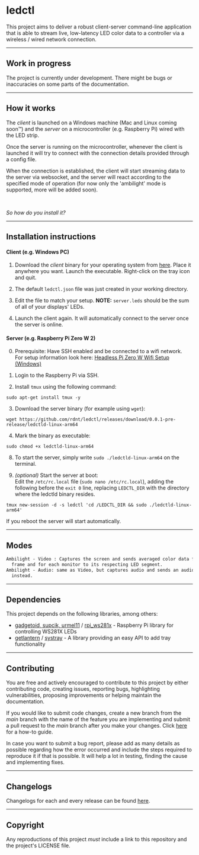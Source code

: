 # ledctl

This project aims to deliver a robust client-server command-line application
that is able to stream live, low-latency LED color data to a controller via a
wireless / wired network connection.

---

## Work in progress

The project is currently under development. There might be bugs or inaccuracies
on some parts of the documentation.

---

## How it works

The *client* is launched on a Windows machine (Mac and Linux coming soon™) and
the *server* on a microcontroller (e.g. Raspberry Pi) wired with the LED strip.

Once the server is running on the microcontroller, whenever the client is
launched it will try to connect with the connection details provided through
a config file.

When the connection is established, the client will start streaming data to the
server via websocket, and the server will react according to the specified mode
of operation (for now only the 'ambilight' mode is supported, more will be
added soon).

<br>

*So how do you install it?*

---

## Installation instructions

#### Client (e.g. Windows PC)

1. Download the *client* binary for your operating system from
[here](https://github.com/rdnt/ledctl/releases/latest/). Place it anywhere
you want. Launch the executable. Right-click on the tray icon and quit.

2. The default `ledctl.json` file was just created in your working directory.

3. Edit the file to match your setup. **NOTE:** `server.leds` should be the
sum of all of your displays' LEDs.

4. Launch the client again. It will automatically connect to the server once
the server is online.


#### Server (e.g. Raspberry Pi Zero W 2)

0. Prerequisite: Have SSH enabled and be connected to a wifi network.  
For setup information look here:
[Headless Pi Zero W Wifi Setup (Windows)](https://desertbot.io/blog/headless-pi-zero-w-wifi-setup-windows)

1. Login to the Raspberry Pi via SSH.

2. Install `tmux` using the following command:

  `sudo apt-get install tmux -y`

3. Download the server binary (for example using `wget`):

  `wget https://github.com/rdnt/ledctl/releases/download/0.0.1-pre-release/ledctld-linux-arm64`

4. Mark the binary as executable:

  `sudo chmod +x ledctld-linux-arm64`

8. To start the server, simply write `sudo ./ledctld-linux-arm64` on the terminal.

9. *(optional)* Start the server at boot:  
Edit the `/etc/rc.local` file (`sudo nano /etc/rc.local`), adding the following
before the `exit 0` line, replacing `LEDCTL_DIR` with the directory where the
ledctld binary resides.

  `tmux new-session -d -s ledctl 'cd /LEDCTL_DIR && sudo ./ledctld-linux-arm64'`

  If you reboot the server will start automatically.

---

## Modes

```txt
Ambilight - Video : Captures the screen and sends averaged color data for each
  frame and for each monitor to its respecting LED segment.
Ambilight - Audio: same as Video, but captures audio and sends an audio spectrum
  instead.
```

---

## Dependencies

This project depends on the following libraries, among others:

- [gadgetoid, supcik, urmel11](https://github.com/orgs/rpi-ws281x/people) /
  [rpi_ws281x](https://github.com/rpi-ws281x/rpi-ws281x-go) -
  Raspberry Pi library for controlling WS281X LEDs
- [getlantern](https://github.com/getlantern) /
  [systray](github.com/getlantern/systray) -
  A library providing an easy API to add tray functionality

---

## Contributing
You are free and actively encouraged to contribute to this project by either
contributing code, creating issues, reporting bugs, highlighting
vulnerabilities, proposing improvements or helping maintain the documentation.

If you would like to submit code changes, create a new branch from the *main*
branch with the name of the feature you are implementing and submit a pull
request to the *main* branch after you make your changes. Click
[here](https://gist.github.com/Chaser324/ce0505fbed06b947d962#doing-your-work)
for a how-to guide.

In case you want to submit a bug report, please add as many details as possible
regarding how the error occurred and include the steps required to reproduce
it if that is possible. It will help a lot in testing, finding the cause and
implementing fixes.

---

## Changelogs
Changelogs for each and every release can be found
[here](https://github.com/rdnt/ledctl/releases).

---

## Copyright
Any reproductions of this project *must* include a link to this repository and
the project's LICENSE file.

